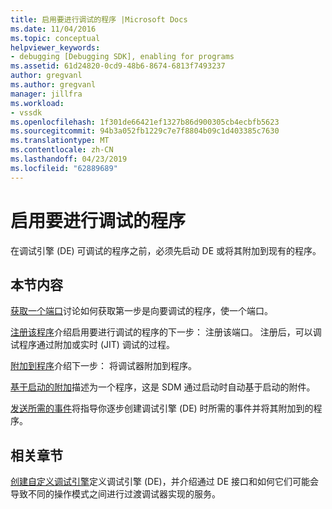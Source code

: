 ```yaml
---
title: 启用要进行调试的程序 |Microsoft Docs
ms.date: 11/04/2016
ms.topic: conceptual
helpviewer_keywords:
- debugging [Debugging SDK], enabling for programs
ms.assetid: 61d24820-0cd9-48b6-8674-6813f7493237
author: gregvanl
ms.author: gregvanl
manager: jillfra
ms.workload:
- vssdk
ms.openlocfilehash: 1f301de66421ef1327b86d900305cb4ecbfb5623
ms.sourcegitcommit: 94b3a052fb1229c7e7f8804b09c1d403385c7630
ms.translationtype: MT
ms.contentlocale: zh-CN
ms.lasthandoff: 04/23/2019
ms.locfileid: "62889689"
---
```

# <a name="enable-a-program-to-be-debugged"></a>启用要进行调试的程序
在调试引擎 (DE) 可调试的程序之前，必须先启动 DE 或将其附加到现有的程序。

## <a name="in-this-section"></a>本节内容
 [获取一个端口](../../extensibility/debugger/getting-a-port.md)讨论如何获取第一步是向要调试的程序，使一个端口。

 [注册该程序](../../extensibility/debugger/registering-the-program.md)介绍启用要进行调试的程序的下一步： 注册该端口。 注册后，可以调试程序通过附加或实时 (JIT) 调试的过程。

 [附加到程序](../../extensibility/debugger/attaching-to-the-program.md)介绍下一步： 将调试器附加到程序。

 [基于启动的附加](../../extensibility/debugger/launch-based-attachment.md)描述为一个程序，这是 SDM 通过启动时自动基于启动的附件。

 [发送所需的事件](../../extensibility/debugger/sending-the-required-events.md)将指导你逐步创建调试引擎 (DE) 时所需的事件并将其附加到的程序。

## <a name="related-sections"></a>相关章节
 [创建自定义调试引擎](../../extensibility/debugger/creating-a-custom-debug-engine.md)定义调试引擎 (DE)，并介绍通过 DE 接口和如何它们可能会导致不同的操作模式之间进行过渡调试器实现的服务。